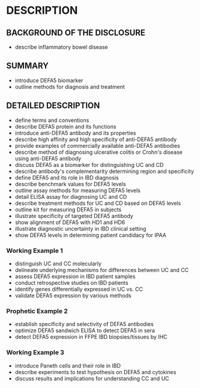 # DESCRIPTION

## BACKGROUND OF THE DISCLOSURE

- describe inflammatory bowel disease

## SUMMARY

- introduce DEFA5 biomarker
- outline methods for diagnosis and treatment

## DETAILED DESCRIPTION

- define terms and conventions
- describe DEFA5 protein and its functions
- introduce anti-DEFA5 antibody and its properties
- describe high affinity and high specificity of anti-DEFA5 antibody
- provide examples of commercially available anti-DEFA5 antibodies
- describe method of diagnosing ulcerative colitis or Crohn's disease using anti-DEFA5 antibody
- discuss DEFA5 as a biomarker for distinguishing UC and CD
- describe antibody's complementarity determining region and specificity
- define DEFA5 and its role in IBD diagnosis
- describe benchmark values for DEFA5 levels
- outline assay methods for measuring DEFA5 levels
- detail ELISA assay for diagnosing UC and CD
- describe treatment methods for UC and CD based on DEFA5 levels
- outline kit for measuring DEFA5 in subjects
- illustrate specificity of targeted DEFA5 antibody
- show alignment of DEFA5 with HD1 and HD6
- illustrate diagnostic uncertainty in IBD clinical setting
- show DEFA5 levels in determining patient candidacy for IPAA

### Working Example 1

- distinguish UC and CC molecularly
- delineate underlying mechanisms for differences between UC and CC
- assess DEFA5 expression in IBD patient samples
- conduct retrospective studies on IBD patients
- identify genes differentially expressed in UC vs. CC
- validate DEFA5 expression by various methods

### Prophetic Example 2

- establish specificity and selectivity of DEFA5 antibodies
- optimize DEFA5 sandwich ELISA to detect DEFA5 in sera
- detect DEFA5 expression in FFPE IBD biopsies/tissues by IHC

### Working Example 3

- introduce Paneth cells and their role in IBD
- describe experiments to test hypothesis on DEFA5 and cytokines
- discuss results and implications for understanding CC and UC

